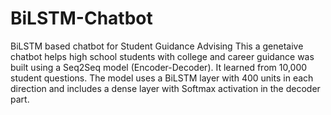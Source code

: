 # BiLSTM-Chatbot
BiLSTM based chatbot for Student Guidance Advising
This a genetaive chatbot  helps high school students with college and career guidance was built using a Seq2Seq model (Encoder-Decoder). It learned from 10,000 student questions. The model uses a BiLSTM layer with 400 units in each direction and includes a dense layer with Softmax activation in the decoder part. 
